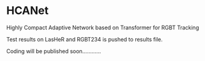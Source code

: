 # HCANet
Highly Compact Adaptive Network based on Transformer for RGBT Tracking

Test results on LasHeR and RGBT234 is pushed to results file.

Coding will be published soon…………
